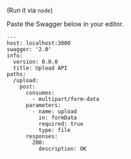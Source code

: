 (Run it via `node`)

Paste the Swagger below in your editor.

```
---
host: localhost:3000
swagger: '2.0'
info:
  version: 0.0.0
  title: Upload API
paths:
  /upload:
    post:
      consumes:
        - multipart/form-data
      parameters:
        - name: upload
          in: formData
          required: true
          type: file
      responses:
        200:
          description: OK
```